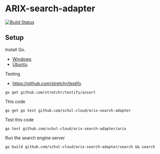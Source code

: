 ARIX-search-adapter
===================

[![Build Status](https://travis-ci.org/schul-cloud/arix-search-adapter.svg?branch=master)](https://travis-ci.org/schul-cloud/arix-search-adapter)


Setup
-----

Install Go.
- [Windows][setup-windows]
- [Ubuntu][setup-ubuntu]

Testing
- https://github.com/stretchr/testify
```
go get github.com/stretchr/testify/assert
```

This code
```
go get go test github.com/schul-cloud/arix-search-adapter
```

Test this code
```
go test github.com/schul-cloud/arix-search-adapter/arix
```

Run the search engine server
```
go build github.com/schul-cloud/arix-search-adapter/search && search
```


[setup-windows]: http://www.wadewegner.com/2014/12/easy-go-programming-setup-for-windows/
[setup-ubuntu]: https://wiki.ubuntu.com/Go
